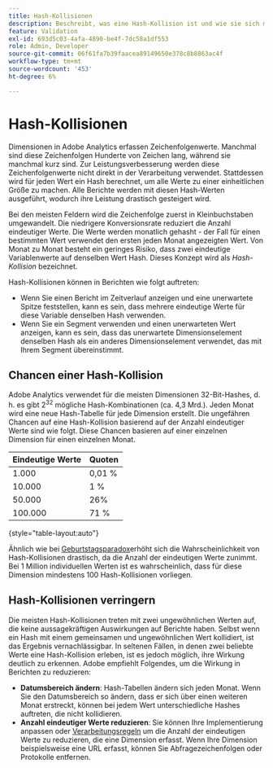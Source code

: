 ```yaml
---
title: Hash-Kollisionen
description: Beschreibt, was eine Hash-Kollision ist und wie sie sich manifestieren kann.
feature: Validation
exl-id: 693d5c03-4afa-4890-be4f-7dc58a1df553
role: Admin, Developer
source-git-commit: 06f61fa7b39faacea89149650e378c8b8863ac4f
workflow-type: tm+mt
source-wordcount: '453'
ht-degree: 6%

---
```


# Hash-Kollisionen

Dimensionen in Adobe Analytics erfassen Zeichenfolgenwerte. Manchmal sind diese Zeichenfolgen Hunderte von Zeichen lang, während sie manchmal kurz sind. Zur Leistungsverbesserung werden diese Zeichenfolgenwerte nicht direkt in der Verarbeitung verwendet. Stattdessen wird für jeden Wert ein Hash berechnet, um alle Werte zu einer einheitlichen Größe zu machen. Alle Berichte werden mit diesen Hash-Werten ausgeführt, wodurch ihre Leistung drastisch gesteigert wird.

Bei den meisten Feldern wird die Zeichenfolge zuerst in Kleinbuchstaben umgewandelt. Die niedrigere Konversionsrate reduziert die Anzahl eindeutiger Werte. Die Werte werden monatlich gehasht - der Fall für einen bestimmten Wert verwendet den ersten jeden Monat angezeigten Wert. Von Monat zu Monat besteht ein geringes Risiko, dass zwei eindeutige Variablenwerte auf denselben Wert Hash. Dieses Konzept wird als *Hash-Kollision* bezeichnet.

Hash-Kollisionen können in Berichten wie folgt auftreten:

* Wenn Sie einen Bericht im Zeitverlauf anzeigen und eine unerwartete Spitze feststellen, kann es sein, dass mehrere eindeutige Werte für diese Variable denselben Hash verwenden.
* Wenn Sie ein Segment verwenden und einen unerwarteten Wert anzeigen, kann es sein, dass das unerwartete Dimensionselement denselben Hash als ein anderes Dimensionselement verwendet, das mit Ihrem Segment übereinstimmt.

## Chancen einer Hash-Kollision

Adobe Analytics verwendet für die meisten Dimensionen 32-Bit-Hashes, d. h. es gibt 2<sup>32</sup> mögliche Hash-Kombinationen (ca. 4,3 Mrd.). Jeden Monat wird eine neue Hash-Tabelle für jede Dimension erstellt. Die ungefähren Chancen auf eine Hash-Kollision basierend auf der Anzahl eindeutiger Werte sind wie folgt. Diese Chancen basieren auf einer einzelnen Dimension für einen einzelnen Monat.

| Eindeutige Werte | Quoten |
| --- | --- |
| 1.000 | 0,01 % |
| 10.000 | 1 % |
| 50.000 | 26% |
| 100.000 | 71 % |

{style="table-layout:auto"}

Ähnlich wie bei [Geburtstagsparadox](https://en.wikipedia.org/wiki/Birthday_problem)erhöht sich die Wahrscheinlichkeit von Hash-Kollisionen drastisch, da die Anzahl der eindeutigen Werte zunimmt. Bei 1 Million individuellen Werten ist es wahrscheinlich, dass für diese Dimension mindestens 100 Hash-Kollisionen vorliegen.

## Hash-Kollisionen verringern

Die meisten Hash-Kollisionen treten mit zwei ungewöhnlichen Werten auf, die keine aussagekräftigen Auswirkungen auf Berichte haben. Selbst wenn ein Hash mit einem gemeinsamen und ungewöhnlichen Wert kollidiert, ist das Ergebnis vernachlässigbar. In seltenen Fällen, in denen zwei beliebte Werte eine Hash-Kollision erleben, ist es jedoch möglich, ihre Wirkung deutlich zu erkennen. Adobe empfiehlt Folgendes, um die Wirkung in Berichten zu reduzieren:

* **Datumsbereich ändern**: Hash-Tabellen ändern sich jeden Monat. Wenn Sie den Datumsbereich so ändern, dass er sich über einen weiteren Monat erstreckt, können bei jedem Wert unterschiedliche Hashes auftreten, die nicht kollidieren.
* **Anzahl eindeutiger Werte reduzieren**: Sie können Ihre Implementierung anpassen oder [Verarbeitungsregeln](/help/admin/admin/c-manage-report-suites/c-edit-report-suites/general/c-processing-rules/processing-rules.md) um die Anzahl der eindeutigen Werte zu reduzieren, die eine Dimension erfasst. Wenn Ihre Dimension beispielsweise eine URL erfasst, können Sie Abfragezeichenfolgen oder Protokolle entfernen.

<!-- https://wiki.corp.adobe.com/pages/viewpage.action?spaceKey=OmniArch&title=Uniques -->
